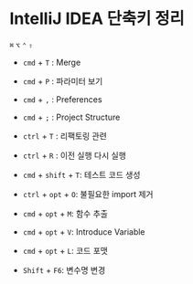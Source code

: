 # IntelliJ IDEA 단축키 정리

`⌘` `⌥` `⌃` `⇧`


- `cmd` + `T` : Merge
- `cmd` + `P` : 파라미터 보기
- `cmd` + `,` : Preferences
- `cmd` + `;` : Project Structure

- `ctrl` + `T` : 리팩토링 관련
- `ctrl` + `R` : 이전 실행 다시 실행

- `cmd` + `shift` + `T`: 테스트 코드 생성

- `ctrl` + `opt` + `O`: 불필요한 import 제거

- `cmd` + `opt` + `M`: 함수 추출
- `cmd` + `opt` + `V`: Introduce Variable
- `cmd` + `opt` + `L`: 코드 포맷

- `Shift` + `F6`: 변수명 변경